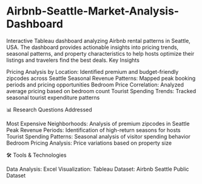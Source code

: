 # Airbnb-Seattle-Market-Analysis-Dashboard
Interactive Tableau dashboard analyzing Airbnb rental patterns in Seattle, USA. The dashboard provides actionable insights into pricing trends, seasonal patterns, and property characteristics to help hosts optimize their listings and travelers find the best deals.
 Key Insights

Pricing Analysis by Location: Identified premium and budget-friendly zipcodes across Seattle
Seasonal Revenue Patterns: Mapped peak booking periods and pricing opportunities
Bedroom Price Correlation: Analyzed average pricing based on bedroom count
Tourist Spending Trends: Tracked seasonal tourist expenditure patterns

📊 Research Questions Addressed

Most Expensive Neighborhoods: Analysis of premium zipcodes in Seattle
Peak Revenue Periods: Identification of high-return seasons for hosts
Tourist Spending Patterns: Seasonal analysis of visitor spending behavior
Bedroom Pricing Analysis: Price variations based on property size

🛠️ Tools & Technologies

Data Analysis: Excel
Visualization: Tableau
Dataset: Airbnb Seattle Public Dataset
